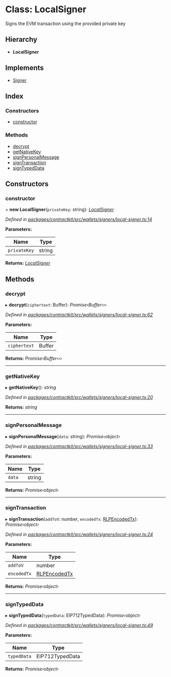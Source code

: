# Class: LocalSigner

Signs the EVM transaction using the provided private key

## Hierarchy

* **LocalSigner**

## Implements

* [Signer](../interfaces/_wallets_signers_signer_.signer.md)

## Index

### Constructors

* [constructor](_wallets_signers_local_signer_.localsigner.md#constructor)

### Methods

* [decrypt](_wallets_signers_local_signer_.localsigner.md#decrypt)
* [getNativeKey](_wallets_signers_local_signer_.localsigner.md#getnativekey)
* [signPersonalMessage](_wallets_signers_local_signer_.localsigner.md#signpersonalmessage)
* [signTransaction](_wallets_signers_local_signer_.localsigner.md#signtransaction)
* [signTypedData](_wallets_signers_local_signer_.localsigner.md#signtypeddata)

## Constructors

###  constructor

\+ **new LocalSigner**(`privateKey`: string): *[LocalSigner](_wallets_signers_local_signer_.localsigner.md)*

*Defined in [packages/contractkit/src/wallets/signers/local-signer.ts:14](https://github.com/celo-org/celo-monorepo/blob/master/packages/contractkit/src/wallets/signers/local-signer.ts#L14)*

**Parameters:**

Name | Type |
------ | ------ |
`privateKey` | string |

**Returns:** *[LocalSigner](_wallets_signers_local_signer_.localsigner.md)*

## Methods

###  decrypt

▸ **decrypt**(`ciphertext`: Buffer): *Promise‹Buffer‹››*

*Defined in [packages/contractkit/src/wallets/signers/local-signer.ts:62](https://github.com/celo-org/celo-monorepo/blob/master/packages/contractkit/src/wallets/signers/local-signer.ts#L62)*

**Parameters:**

Name | Type |
------ | ------ |
`ciphertext` | Buffer |

**Returns:** *Promise‹Buffer‹››*

___

###  getNativeKey

▸ **getNativeKey**(): *string*

*Defined in [packages/contractkit/src/wallets/signers/local-signer.ts:20](https://github.com/celo-org/celo-monorepo/blob/master/packages/contractkit/src/wallets/signers/local-signer.ts#L20)*

**Returns:** *string*

___

###  signPersonalMessage

▸ **signPersonalMessage**(`data`: string): *Promise‹object›*

*Defined in [packages/contractkit/src/wallets/signers/local-signer.ts:33](https://github.com/celo-org/celo-monorepo/blob/master/packages/contractkit/src/wallets/signers/local-signer.ts#L33)*

**Parameters:**

Name | Type |
------ | ------ |
`data` | string |

**Returns:** *Promise‹object›*

___

###  signTransaction

▸ **signTransaction**(`addToV`: number, `encodedTx`: [RLPEncodedTx](../interfaces/_utils_signing_utils_.rlpencodedtx.md)): *Promise‹object›*

*Defined in [packages/contractkit/src/wallets/signers/local-signer.ts:24](https://github.com/celo-org/celo-monorepo/blob/master/packages/contractkit/src/wallets/signers/local-signer.ts#L24)*

**Parameters:**

Name | Type |
------ | ------ |
`addToV` | number |
`encodedTx` | [RLPEncodedTx](../interfaces/_utils_signing_utils_.rlpencodedtx.md) |

**Returns:** *Promise‹object›*

___

###  signTypedData

▸ **signTypedData**(`typedData`: EIP712TypedData): *Promise‹object›*

*Defined in [packages/contractkit/src/wallets/signers/local-signer.ts:49](https://github.com/celo-org/celo-monorepo/blob/master/packages/contractkit/src/wallets/signers/local-signer.ts#L49)*

**Parameters:**

Name | Type |
------ | ------ |
`typedData` | EIP712TypedData |

**Returns:** *Promise‹object›*
